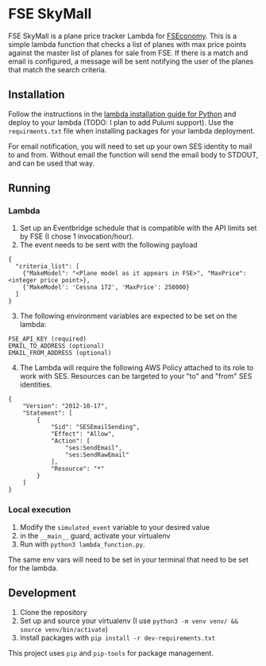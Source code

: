 # FSE SkyMall
FSE SkyMall is a plane price tracker Lambda for [FSEconomy](https://www.fseconomy.net/). This is a simple lambda function that checks a list of planes with max price points against the master list of planes for sale from FSE. If there is a match and email is configured, a message will be sent notifying the user of the planes that match the search criteria.

## Installation

Follow the instructions in the [lambda installation guide for Python](https://docs.aws.amazon.com/lambda/latest/dg/python-package.html) and deploy to your lambda (TODO: I plan to add Pulumi support). Use the `requirments.txt` file when installing packages for your lambda deployment.

For email notification, you will need to set up your own SES identity to mail to and from. Without email the function will send the email body to STDOUT, and can be used that way.

## Running

### Lambda

1. Set up an Eventbridge schedule that is compatible with the API limits set by FSE (I chose 1 invocation/hour).
2. The event needs to be sent with the following payload

```
{
  "criteria_list": [
    {"MakeModel": "<Plane model as it appears in FSE>", "MaxPrice": <integer price point>},
    {'MakeModel': 'Cessna 172', 'MaxPrice': 250000}
  ]
}
```

3. The following environment variables are expected to be set on the lambda:

```
FSE_API_KEY (required)
EMAIL_TO_ADDRESS (optional)
EMAIL_FROM_ADDRESS (optional)
```
4. The Lambda will require the following AWS Policy attached to its role to work with SES. Resources can be targeted to your "to" and "from" SES identities.
```
{
	"Version": "2012-10-17",
	"Statement": [
		{
			"Sid": "SESEmailSending",
			"Effect": "Allow",
			"Action": [
				"ses:SendEmail",
				"ses:SendRawEmail"
			],
			"Resource": "*"
		}
	]
}
```

### Local execution

1. Modify the `simulated_event` variable to your desired value
2. in the `__main__` guard, activate your virtualenv
3. Run with `python3 lambda_function.py`.

The same env vars will need to be set in your terminal that need to be set for the lambda.

## Development

1. Clone the repository
2. Set up and source your virtualenv (I use `python3 -m venv venv/ && source venv/bin/activate`)
3. Install packages with `pip install -r dev-requirements.txt`

This project uses `pip` and `pip-tools` for package management.
